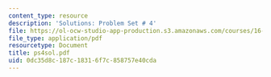 ```yaml
---
content_type: resource
description: 'Solutions: Problem Set # 4'
file: https://ol-ocw-studio-app-production.s3.amazonaws.com/courses/16-920j-numerical-methods-for-partial-differential-equations-sma-5212-spring-2003/0dc35d8c187c18316f7c858757e40cda_ps4sol.pdf
file_type: application/pdf
resourcetype: Document
title: ps4sol.pdf
uid: 0dc35d8c-187c-1831-6f7c-858757e40cda
---
```

